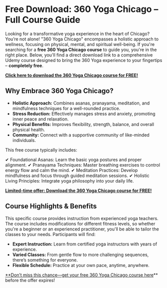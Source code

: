 # Free Download: 360 Yoga Chicago – Full Course Guide

Looking for a transformative yoga experience in the heart of Chicago? You’re not alone! "360 Yoga Chicago" encompasses a holistic approach to wellness, focusing on physical, mental, and spiritual well-being. If you're searching for a **free 360 Yoga Chicago course** to guide you, you're in the right place. Below, you'll find a direct download link to a comprehensive Udemy course designed to bring the 360 Yoga experience to your fingertips – **completely free**.

[**Click here to download the 360 Yoga Chicago course for FREE!**](https://udemywork.com/360-yoga-chicago)

## Why Embrace 360 Yoga Chicago?

*   **Holistic Approach:** Combines asanas, pranayama, meditation, and mindfulness techniques for a well-rounded practice.
*   **Stress Reduction:** Effectively manages stress and anxiety, promoting inner peace and relaxation.
*   **Physical Benefits:** Improves flexibility, strength, balance, and overall physical health.
*   **Community:** Connect with a supportive community of like-minded individuals.

This free course typically includes:

✔ Foundational Asanas: Learn the basic yoga postures and proper alignment.
✔ Pranayama Techniques: Master breathing exercises to control energy flow and calm the mind.
✔ Meditation Practices: Develop mindfulness and focus through guided meditation sessions.
✔ Holistic Living Principles: Integrate yoga philosophy into your daily life.

[**Limited-time offer: Download the 360 Yoga Chicago course for FREE!**](https://udemywork.com/360-yoga-chicago)

## Course Highlights & Benefits

This specific course provides instruction from experienced yoga teachers. The course includes modifications for different fitness levels, so whether you're a beginner or an experienced practitioner, you'll be able to tailor the classes to your needs. Participants will find:

*   **Expert Instruction:** Learn from certified yoga instructors with years of experience.
*   **Varied Classes:** From gentle flow to more challenging sequences, there’s something for everyone.
*   **Flexible Schedule:** Practice at your own pace, anytime, anywhere.

[**Don’t miss this chance—get your free 360 Yoga Chicago course here](https://udemywork.com/360-yoga-chicago)** before the offer expires!
